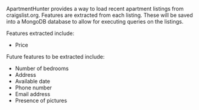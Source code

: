 ApartmentHunter provides a way to load recent apartment listings from craigslist.org. Features are extracted from each listing. These will be saved into a MongoDB database to allow for executing queries on the listings.

Features extracted include:
* Price

Future features to be extracted include:
* Number of bedrooms
* Address
* Available date
* Phone number
* Email address
* Presence of pictures